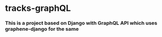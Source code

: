 # tracks-graphQL
### This is a project based on Django with GraphQL API which uses graphene-django for the same
